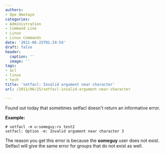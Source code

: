 ```yaml
---
authors:
- Ope Omotayo
categories:
- Administration
- Command Line
- Linux
- Linux Commands
date: '2011-06-25T01:24:54'
draft: false
header:
  caption: ''
  image: ''
tags:
- acl
- linux
- tech
title: 'setfacl: Invalid argument near character'
url: /2011/06/25/setfacl-invalid-argument-near-character

---
```


Found out today that sometimes setfacl doesn't return an informative error.

**Example:**

    # setfacl -m u:someguy:rx test2  
    setfacl: Option -m: Invalid argument near character 3

The reason you get this error is because the **someguy** user does not exist. Setfacl will give the same error for groups that do not exist as well.
